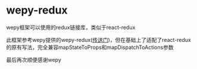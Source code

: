 # wepy-redux
wepy框架可以使用的redux链接库，类似于react-redux

此框架参考wepy提供的wepy-redux([传送门](https://github.com/Tencent/wepy/blob/2.0.x/packages/wepy-redux/README.md))，但在基础上了适配了react-redux的原有写法，完全兼容mapStateToProps和mapDispatchToActions参数

最后再次顺便感谢wepy